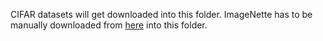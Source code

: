 CIFAR datasets will get downloaded into this folder. ImageNette has to be manually downloaded from [here](https://github.com/fastai/imagenette) into this folder.
